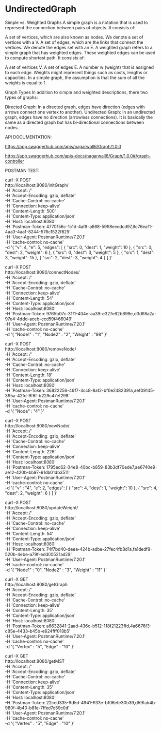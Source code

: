 # UndirectedGraph

Simple vs. Weighted Graphs
A simple graph is a notation that is used to represent the connection between pairs of objects. It consists of:

A set of vertices, which are also known as nodes. We denote a set of vertices with a V.
A set of edges, which are the links that connect the vertices. We denote the edges set with an E.
A weighted graph refers to a simple graph that has weighted edges. These weighted edges can be used to compute shortest path. It consists of:

A set of vertices V.
A set of edges E.
A number w (weight) that is assigned to each edge. Weights might represent things such as costs, lengths or capacities.
In a simple graph, the assumption is that the sum of all the weights is equal to 1.

Graph Types
In addition to simple and weighted descriptions, there two types of graphs:

Directed Graph: In a directed graph, edges have direction (edges with arrows connect one vertex to another).
Undirected Graph: In an undirected graph, edges have no direction (arrowless connections). It is basically the same as a directed graph but has bi-directional connections between nodes.


API DOCUMENTATION:

https://app.swaggerhub.com/apis/nagarwall6/Graph/1.0.0

https://app.swaggerhub.com/apis-docs/nagarwall6/Graph/1.0.0#/graph-controller


POSTMAN TEST:

curl -X POST \
  http://localhost:8080/initGraph/ \
  -H 'Accept: */*' \
  -H 'Accept-Encoding: gzip, deflate' \
  -H 'Cache-Control: no-cache' \
  -H 'Connection: keep-alive' \
  -H 'Content-Length: 500' \
  -H 'Content-Type: application/json' \
  -H 'Host: localhost:8080' \
  -H 'Postman-Token: 4770156c-1c1d-4af8-a868-5998eecdcd97,8c76eaf1-4aa3-4aa1-8244-576c1522f825' \
  -H 'User-Agent: PostmanRuntime/7.20.1' \
  -H 'cache-control: no-cache' \
  -d '{
    "v": 4,
    "e": 5,
    "edges": [
        {
            "src": 0,
            "dest": 1,
            "weight": 10
        },
        {
            "src": 0,
            "dest": 2,
            "weight": 6
        },
        {
            "src": 0,
            "dest": 3,
            "weight": 5
        },
        {
            "src": 1,
            "dest": 3,
            "weight": 15
        },
        {
            "src": 2,
            "dest": 3,
            "weight": 4
        } 
    ]
}'



curl -X POST \
  http://localhost:8080/connectNodes/ \
  -H 'Accept: */*' \
  -H 'Accept-Encoding: gzip, deflate' \
  -H 'Cache-Control: no-cache' \
  -H 'Connection: keep-alive' \
  -H 'Content-Length: 54' \
  -H 'Content-Type: application/json' \
  -H 'Host: localhost:8080' \
  -H 'Postman-Token: 9765b07c-31f1-404e-aa39-e327e62b699e,d3d98a2a-97e4-4ddd-aceb-ccd59f466049' \
  -H 'User-Agent: PostmanRuntime/7.20.1' \
  -H 'cache-control: no-cache' \
  -d '{
  "Node1"  : "1",
  "Node2"  : "2",
  "Weight" : "98"
}'


curl -X POST \
  http://localhost:8080/removeNode/ \
  -H 'Accept: */*' \
  -H 'Accept-Encoding: gzip, deflate' \
  -H 'Cache-Control: no-cache' \
  -H 'Connection: keep-alive' \
  -H 'Content-Length: 18' \
  -H 'Content-Type: application/json' \
  -H 'Host: localhost:8080' \
  -H 'Postman-Token: 36822256-49f7-4cc8-8a12-bf0e2482391a,aef09145-395a-42fd-9f6f-b229c47ef298' \
  -H 'User-Agent: PostmanRuntime/7.20.1' \
  -H 'cache-control: no-cache' \
  -d '{
  "Node"  : "4"
}'

curl -X POST \
  http://localhost:8080/newNode/ \
  -H 'Accept: */*' \
  -H 'Accept-Encoding: gzip, deflate' \
  -H 'Cache-Control: no-cache' \
  -H 'Connection: keep-alive' \
  -H 'Content-Length: 226' \
  -H 'Content-Type: application/json' \
  -H 'Host: localhost:8080' \
  -H 'Postman-Token: 1795ac62-04e8-40bc-b859-83b3df70ede7,ae6740e9-ae12-420b-bb97-91db01db3511' \
  -H 'User-Agent: PostmanRuntime/7.20.1' \
  -H 'cache-control: no-cache' \
  -d '{
  "v"  : "4",
  "e": 2,
    "edges": [
        {
            "src": 4,
            "dest": 1,
            "weight": 10
        },
        {
            "src": 4,
            "dest": 2,
            "weight": 6
        }
    ]
}'


curl -X POST \
  http://localhost:8080/updateWeight/ \
  -H 'Accept: */*' \
  -H 'Accept-Encoding: gzip, deflate' \
  -H 'Cache-Control: no-cache' \
  -H 'Connection: keep-alive' \
  -H 'Content-Length: 54' \
  -H 'Content-Type: application/json' \
  -H 'Host: localhost:8080' \
  -H 'Postman-Token: 74f7bd40-deea-424b-adbe-27fec4fb8d1a,fa1dedf8-520b-4ebe-a79f-edd00521ad29' \
  -H 'User-Agent: PostmanRuntime/7.20.1' \
  -H 'cache-control: no-cache' \
  -d '{
  "Node1"  : "0",
  "Node2"  : "3",
  "Weight" : "11"
}'


curl -X GET \
  http://localhost:8080/getGraph \
  -H 'Accept: */*' \
  -H 'Accept-Encoding: gzip, deflate' \
  -H 'Cache-Control: no-cache' \
  -H 'Connection: keep-alive' \
  -H 'Content-Length: 35' \
  -H 'Content-Type: application/json' \
  -H 'Host: localhost:8080' \
  -H 'Postman-Token: a6632841-2aad-436c-b512-118f21223ffd,4a6676f3-c85e-4433-b45b-e924fff018b5' \
  -H 'User-Agent: PostmanRuntime/7.20.1' \
  -H 'cache-control: no-cache' \
  -d '{
  "Vertex" : "5",
  "Edge" : "10"
}'

curl -X GET \
  http://localhost:8080/getMST \
  -H 'Accept: */*' \
  -H 'Accept-Encoding: gzip, deflate' \
  -H 'Cache-Control: no-cache' \
  -H 'Connection: keep-alive' \
  -H 'Content-Length: 35' \
  -H 'Content-Type: application/json' \
  -H 'Host: localhost:8080' \
  -H 'Postman-Token: 22ced335-9d5d-4941-933e-bf06efe30b39,d59fab4b-980f-4b40-b81e-7ffed7c59c0d' \
  -H 'User-Agent: PostmanRuntime/7.20.1' \
  -H 'cache-control: no-cache' \
  -d '{
  "Vertex" : "5",
  "Edge" : "10"
}'
